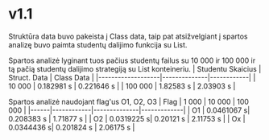 # v1.1

Struktūra data buvo pakeista į Class data, taip pat atsižvelgiant į spartos analizę buvo paimta studentų dalijimo funkcija su List.

Spartos analizė lyginant tuos pačius studentų failus su 10 000 ir 100 000 ir tą pačią studentų dalijimo strategiją su List konteineriu.
| Studentu Skaicius | Struct. Data | Class Data |
|-------------------|--------------|------------|
| 10 000            | 0.182981 s   | 0.221646 s |
| 100 000           | 1.82583 s    | 2.03903 s  |

Spartos analizė naudojant flag'us O1, O2, O3
| Flag | 1 000      | 10 000       | 100 000     | 
|------|------------|--------------|-------------|
| O1   | 0.0461067 s| 0.208383 s   |  1.71877 s  |
| O2   | 0.0319225 s| 0.20121 s    | 2.11753 s   |
| Ox   | 0.0344436 s| 0.201824 s   | 2.06175 s   |

